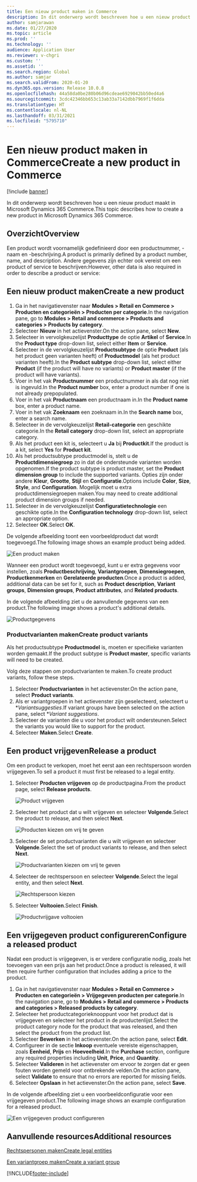 ```yaml
---
title: Een nieuw product maken in Commerce
description: In dit onderwerp wordt beschreven hoe u een nieuw product maakt in Microsoft Dynamics 365 Commerce.
author: samjarawan
ms.date: 01/27/2020
ms.topic: article
ms.prod: ''
ms.technology: ''
audience: Application User
ms.reviewer: v-chgri
ms.custom: ''
ms.assetid: ''
ms.search.region: Global
ms.author: samjar
ms.search.validFrom: 2020-01-20
ms.dyn365.ops.version: Release 10.0.8
ms.openlocfilehash: 44a58da0be280b06d96cdeae6929042bb50ed4a6
ms.sourcegitcommit: 3cdc42346bb653c13ab33a7142dbb7969f1f6dda
ms.translationtype: HT
ms.contentlocale: nl-NL
ms.lasthandoff: 03/31/2021
ms.locfileid: "5795710"
---
```

# <a name="create-a-new-product-in-commerce"></a><span data-ttu-id="96e3b-103">Een nieuw product maken in Commerce</span><span class="sxs-lookup"><span data-stu-id="96e3b-103">Create a new product in Commerce</span></span>


[!include [banner](includes/banner.md)]

<span data-ttu-id="96e3b-104">In dit onderwerp wordt beschreven hoe u een nieuw product maakt in Microsoft Dynamics 365 Commerce.</span><span class="sxs-lookup"><span data-stu-id="96e3b-104">This topic describes how to create a new product in Microsoft Dynamics 365 Commerce.</span></span>

## <a name="overview"></a><span data-ttu-id="96e3b-105">Overzicht</span><span class="sxs-lookup"><span data-stu-id="96e3b-105">Overview</span></span>

<span data-ttu-id="96e3b-106">Een product wordt voornamelijk gedefinieerd door een productnummer, -naam en -beschrijving.</span><span class="sxs-lookup"><span data-stu-id="96e3b-106">A product is primarily defined by a product number, name, and description.</span></span> <span data-ttu-id="96e3b-107">Andere gegevens zijn echter ook vereist om een product of service te beschrijven:</span><span class="sxs-lookup"><span data-stu-id="96e3b-107">However, other data is also required in order to describe a product or service:</span></span>

## <a name="create-a-new-product"></a><span data-ttu-id="96e3b-108">Een nieuw product maken</span><span class="sxs-lookup"><span data-stu-id="96e3b-108">Create a new product</span></span>

1. <span data-ttu-id="96e3b-109">Ga in het navigatievenster naar **Modules \> Retail en Commerce \> Producten en categorieën \> Producten per categorie**.</span><span class="sxs-lookup"><span data-stu-id="96e3b-109">In the navigation pane, go to **Modules \> Retail and commerce \> Products and categories \> Products by category**.</span></span>
1. <span data-ttu-id="96e3b-110">Selecteer **Nieuw** in het actievenster.</span><span class="sxs-lookup"><span data-stu-id="96e3b-110">On the action pane, select **New**.</span></span>
1. <span data-ttu-id="96e3b-111">Selecteer in vervolgkeuzelijst **Producttype** de optie **Artikel** of **Service**.</span><span class="sxs-lookup"><span data-stu-id="96e3b-111">In the **Product type** drop-down list, select either **Item** or **Service**.</span></span>
1. <span data-ttu-id="96e3b-112">Selecteer in de vervolgkeuzelijst **Productsubtype** de optie **Product** (als het product geen varianten heeft) of **Productmodel** (als het product varianten heeft).</span><span class="sxs-lookup"><span data-stu-id="96e3b-112">In the **Product subtype** drop-down list, select either **Product** (if the product will have no variants) or **Product master** (if the product will have variants).</span></span>
1. <span data-ttu-id="96e3b-113">Voer in het vak **Productnummer** een productnummer in als dat nog niet is ingevuld.</span><span class="sxs-lookup"><span data-stu-id="96e3b-113">In the **Product number** box, enter a product number if one is not already prepopulated.</span></span>
1. <span data-ttu-id="96e3b-114">Voer in het vak **Productnaam** een productnaam in.</span><span class="sxs-lookup"><span data-stu-id="96e3b-114">In the **Product name** box, enter a product name.</span></span>
1. <span data-ttu-id="96e3b-115">Voer in het vak **Zoeknaam** een zoeknaam in.</span><span class="sxs-lookup"><span data-stu-id="96e3b-115">In the **Search name** box, enter a search name.</span></span>
1. <span data-ttu-id="96e3b-116">Selecteer in de vervolgkeuzelijst **Retail-categorie** een geschikte categorie.</span><span class="sxs-lookup"><span data-stu-id="96e3b-116">In the **Retail category** drop-down list, select an appropriate category.</span></span>
1. <span data-ttu-id="96e3b-117">Als het product een kit is, selecteert u **Ja** bij **Productkit**.</span><span class="sxs-lookup"><span data-stu-id="96e3b-117">If the product is a kit, select **Yes** for **Product kit**.</span></span>
1. <span data-ttu-id="96e3b-118">Als het productsubtype productmodel is, stelt u de **Productdimensiegroep** zo in dat de ondersteunde varianten worden opgenomen.</span><span class="sxs-lookup"><span data-stu-id="96e3b-118">If the product subtype is product master, set the **Product dimension group** to include the supported variants.</span></span> <span data-ttu-id="96e3b-119">Opties zijn onder andere **Kleur**, **Grootte**, **Stijl** en **Configuratie**.</span><span class="sxs-lookup"><span data-stu-id="96e3b-119">Options include **Color**, **Size**, **Style**, and **Configuration**.</span></span> <span data-ttu-id="96e3b-120">Mogelijk moet u extra productdimensiegroepen maken.</span><span class="sxs-lookup"><span data-stu-id="96e3b-120">You may need to create additional product dimension groups if needed.</span></span>
1. <span data-ttu-id="96e3b-121">Selecteer in de vervolgkeuzelijst **Configuratietechnologie** een geschikte optie.</span><span class="sxs-lookup"><span data-stu-id="96e3b-121">In the **Configuration technology** drop-down list, select an appropriate option.</span></span>
1. <span data-ttu-id="96e3b-122">Selecteer **OK**.</span><span class="sxs-lookup"><span data-stu-id="96e3b-122">Select **OK**.</span></span>

<span data-ttu-id="96e3b-123">De volgende afbeelding toont een voorbeeldproduct dat wordt toegevoegd.</span><span class="sxs-lookup"><span data-stu-id="96e3b-123">The following image shows an example product being added.</span></span>

![Een product maken](media/create-new-product.png)

<span data-ttu-id="96e3b-125">Wanneer een product wordt toegevoegd, kunt u er extra gegevens voor instellen, zoals **Productbeschrijving**, **Variantgroepen**, **Dimensiegroepen**, **Productkenmerken** en **Gerelateerde producten**.</span><span class="sxs-lookup"><span data-stu-id="96e3b-125">Once a product is added, additional data can be set for it, such as **Product description**, **Variant groups**, **Dimension groups**, **Product attributes**, and **Related products**.</span></span>

<span data-ttu-id="96e3b-126">In de volgende afbeelding ziet u de aanvullende gegevens van een product.</span><span class="sxs-lookup"><span data-stu-id="96e3b-126">The following image shows a product's additional details.</span></span>

![Productgegevens](media/create-new-product-2.png)

### <a name="create-product-variants"></a><span data-ttu-id="96e3b-128">Productvarianten maken</span><span class="sxs-lookup"><span data-stu-id="96e3b-128">Create product variants</span></span>

<span data-ttu-id="96e3b-129">Als het productsubtype **Productmodel** is, moeten er specifieke varianten worden gemaakt.</span><span class="sxs-lookup"><span data-stu-id="96e3b-129">If the product subtype is **Product master**, specific variants will need to be created.</span></span> 

<span data-ttu-id="96e3b-130">Volg deze stappen om productvarianten te maken.</span><span class="sxs-lookup"><span data-stu-id="96e3b-130">To create product variants, follow these steps.</span></span>

1. <span data-ttu-id="96e3b-131">Selecteer **Productvarianten** in het actievenster.</span><span class="sxs-lookup"><span data-stu-id="96e3b-131">On the action pane, select **Product variants**.</span></span>
1. <span data-ttu-id="96e3b-132">Als er variantgroepen in het actievenster zijn geselecteerd, selecteert u \**Variantsuggesties*.</span><span class="sxs-lookup"><span data-stu-id="96e3b-132">If variant groups have been selected on the action pane, select \**Variant suggestions*.</span></span>
1. <span data-ttu-id="96e3b-133">Selecteer de varianten die u voor het product wilt ondersteunen.</span><span class="sxs-lookup"><span data-stu-id="96e3b-133">Select the variants you would like to support for the product.</span></span>
1. <span data-ttu-id="96e3b-134">Selecteer **Maken**.</span><span class="sxs-lookup"><span data-stu-id="96e3b-134">Select **Create**.</span></span>

## <a name="release-a-product"></a><span data-ttu-id="96e3b-135">Een product vrijgeven</span><span class="sxs-lookup"><span data-stu-id="96e3b-135">Release a product</span></span>

<span data-ttu-id="96e3b-136">Om een product te verkopen, moet het eerst aan een rechtspersoon worden vrijgegeven.</span><span class="sxs-lookup"><span data-stu-id="96e3b-136">To sell a product it must first be released to a legal entity.</span></span>

1. <span data-ttu-id="96e3b-137">Selecteer **Producten vrijgeven** op de productpagina.</span><span class="sxs-lookup"><span data-stu-id="96e3b-137">From the product page, select **Release products**.</span></span>

    ![Product vrijgeven](media/create-new-product-3.png)

1. <span data-ttu-id="96e3b-139">Selecteer het product dat u wilt vrijgeven en selecteer **Volgende**.</span><span class="sxs-lookup"><span data-stu-id="96e3b-139">Select the product to release, and then select **Next**.</span></span>

    ![Producten kiezen om vrij te geven](media/create-new-product-4.png)

1. <span data-ttu-id="96e3b-141">Selecteer de set productvarianten die u wilt vrijgeven en selecteer **Volgende**.</span><span class="sxs-lookup"><span data-stu-id="96e3b-141">Select the set of product variants to release, and then select **Next**.</span></span>

    ![Productvarianten kiezen om vrij te geven](media/create-new-product-5.png)

1. <span data-ttu-id="96e3b-143">Selecteer de rechtspersoon en selecteer **Volgende**.</span><span class="sxs-lookup"><span data-stu-id="96e3b-143">Select the legal entity, and then select **Next**.</span></span>

    ![Rechtspersoon kiezen](media/create-new-product-6.png)

1. <span data-ttu-id="96e3b-145">Selecteer **Voltooien**.</span><span class="sxs-lookup"><span data-stu-id="96e3b-145">Select **Finish**.</span></span>

    ![Productvrijgave voltooien](media/create-new-product-7.png)

## <a name="configure-a-released-product"></a><span data-ttu-id="96e3b-147">Een vrijgegeven product configureren</span><span class="sxs-lookup"><span data-stu-id="96e3b-147">Configure a released product</span></span>

<span data-ttu-id="96e3b-148">Nadat een product is vrijgegeven, is er verdere configuratie nodig, zoals het toevoegen van een prijs aan het product.</span><span class="sxs-lookup"><span data-stu-id="96e3b-148">Once a product is released, it will then require further configuration that includes adding a price to the product.</span></span>

1. <span data-ttu-id="96e3b-149">Ga in het navigatievenster naar **Modules \> Retail en Commerce \> Producten en categorieën \> Vrijgegeven producten per categorie**.</span><span class="sxs-lookup"><span data-stu-id="96e3b-149">In the navigation pane, go to **Modules \> Retail and commerce \> Products and categories \> Released products by category**.</span></span>
1. <span data-ttu-id="96e3b-150">Selecteer het productcategorieknooppunt voor het product dat is vrijgegeven en selecteer het product in de productenlijst.</span><span class="sxs-lookup"><span data-stu-id="96e3b-150">Select the product category node for the product that was released, and then select the product from the product list.</span></span>
1. <span data-ttu-id="96e3b-151">Selecteer **Bewerken** in het actievenster.</span><span class="sxs-lookup"><span data-stu-id="96e3b-151">On the action pane, select **Edit**.</span></span>
1. <span data-ttu-id="96e3b-152">Configureer in de sectie **Inkoop** eventuele vereiste eigenschappen, zoals **Eenheid**, **Prijs** en **Hoeveelheid**.</span><span class="sxs-lookup"><span data-stu-id="96e3b-152">In the **Purchase** section, configure any required properties including **Unit**, **Price**,  and **Quantity**.</span></span>
1. <span data-ttu-id="96e3b-153">Selecteer **Valideren** in het actievenster om ervoor te zorgen dat er geen fouten worden gemeld voor ontbrekende velden.</span><span class="sxs-lookup"><span data-stu-id="96e3b-153">On the action pane, select **Validate** to ensure that no errors are reported for missing fields.</span></span>
1. <span data-ttu-id="96e3b-154">Selecteer **Opslaan** in het actievenster.</span><span class="sxs-lookup"><span data-stu-id="96e3b-154">On the action pane, select **Save**.</span></span>

<span data-ttu-id="96e3b-155">In de volgende afbeelding ziet u een voorbeeldconfiguratie voor een vrijgegeven product.</span><span class="sxs-lookup"><span data-stu-id="96e3b-155">The following image shows an example configuration for a released product.</span></span>

![Een vrijgegeven product configureren](media/create-new-product-8.png)

## <a name="additional-resources"></a><span data-ttu-id="96e3b-157">Aanvullende resources</span><span class="sxs-lookup"><span data-stu-id="96e3b-157">Additional resources</span></span>

[<span data-ttu-id="96e3b-158">Rechtspersonen maken</span><span class="sxs-lookup"><span data-stu-id="96e3b-158">Create legal entities</span></span>](channels-legal-entities.md)

[<span data-ttu-id="96e3b-159">Een variantgroep maken</span><span class="sxs-lookup"><span data-stu-id="96e3b-159">Create a variant group</span></span>](create-variant-group.md) 


[!INCLUDE[footer-include](../includes/footer-banner.md)]
